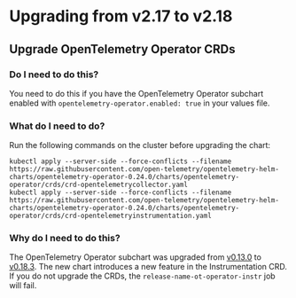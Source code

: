 # Upgrading from v2.17 to v2.18

## Upgrade OpenTelemetry Operator CRDs

### Do I need to do this?

You need to do this if you have the OpenTelemetry Operator subchart enabled with `opentelemetry-operator.enabled: true` in your values file.

### What do I need to do?

Run the following commands on the cluster before upgrading the chart:

```shell
kubectl apply --server-side --force-conflicts --filename https://raw.githubusercontent.com/open-telemetry/opentelemetry-helm-charts/opentelemetry-operator-0.24.0/charts/opentelemetry-operator/crds/crd-opentelemetrycollector.yaml
kubectl apply --server-side --force-conflicts --filename https://raw.githubusercontent.com/open-telemetry/opentelemetry-helm-charts/opentelemetry-operator-0.24.0/charts/opentelemetry-operator/crds/crd-opentelemetryinstrumentation.yaml
```

### Why do I need to do this?

The OpenTelemetry Operator subchart was upgraded from [v0.13.0][ot-operator-v0.13.0] to [v0.18.3][ot-operator-v0.18.3]. The new chart introduces a new feature in the Instrumentation CRD.
If you do not upgrade the CRDs, the `release-name-ot-operator-instr` job will fail.

[ot-operator-v0.13.0]: https://github.com/open-telemetry/opentelemetry-helm-charts/releases/opentelemetry-operator-0.13.0
[ot-operator-v0.18.3]: https://github.com/open-telemetry/opentelemetry-helm-charts/releases/opentelemetry-operator-0.18.3
